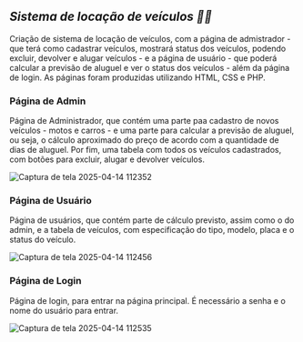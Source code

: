 ## *Sistema de locação de veículos 🚗🛵*

Criação de sistema de locação de veículos, com a página de admistrador - que terá como cadastrar veículos, mostrará status dos veículos, podendo excluir, devolver e alugar veículos - e a página de usuário - que poderá calcular a previsão de aluguel e ver o status dos veículos - além da página de login. As páginas foram produzidas utilizando HTML, CSS e PHP.



### Página de Admin

Página de Administrador, que contém uma parte paa cadastro de novos veículos - motos e carros - e uma parte para calcular a previsão de aluguel, ou seja, o cálculo aproximado do preço  de acordo com a quantidade de dias de aluguel. Por fim, uma tabela com todos os veículos cadastrados, com botões para excluir, alugar e devolver veículos.

![Captura de tela 2025-04-14 112352](https://github.com/user-attachments/assets/577f156a-d194-4375-bd73-82b9bf362bee)



### Página de Usuário 

Página de usuários, que contém parte de cálculo previsto, assim como o do admin, e a tabela de veículos, com especificação do tipo, modelo, placa e o status do veículo.

![Captura de tela 2025-04-14 112456](https://github.com/user-attachments/assets/2c9884b3-9f44-4336-8c5b-582582b0c93e)



### Página de Login

Página de login, para entrar na página principal. É necessário a senha e o nome do usuário para entrar.

![Captura de tela 2025-04-14 112535](https://github.com/user-attachments/assets/5c6d0877-5259-48c1-9f5b-27c5dedc1d9c)
 

